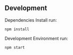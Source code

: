 
## Development

Dependencies Install run:

```
npm install
```

Development Environment run:

```
npm start
```
##
